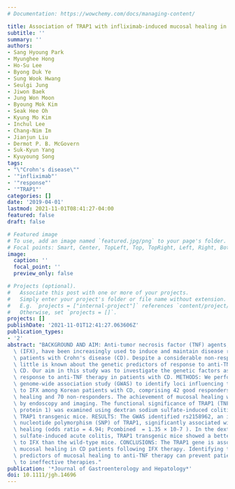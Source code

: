 ```yaml
---
# Documentation: https://wowchemy.com/docs/managing-content/

title: Association of TRAP1 with infliximab-induced mucosal healing in Crohn's disease
subtitle: ''
summary: ''
authors:
- Sang Hyoung Park
- Myunghee Hong
- Ho-Su Lee
- Byong Duk Ye
- Sung Wook Hwang
- Seulgi Jung
- Jiwon Baek
- Jung Won Moon
- Byoung Mok Kim
- Seak Hee Oh
- Kyung Mo Kim
- Inchul Lee
- Chang-Nim Im
- Jianjun Liu
- Dermot P. B. McGovern
- Suk-Kyun Yang
- Kyuyoung Song
tags:
- "\"Crohn's disease\""
- '"infliximab"'
- '"response"'
- '"TRAP1"'
categories: []
date: '2019-04-01'
lastmod: 2021-11-01T08:41:27-04:00
featured: false
draft: false

# Featured image
# To use, add an image named `featured.jpg/png` to your page's folder.
# Focal points: Smart, Center, TopLeft, Top, TopRight, Left, Right, BottomLeft, Bottom, BottomRight.
image:
  caption: ''
  focal_point: ''
  preview_only: false

# Projects (optional).
#   Associate this post with one or more of your projects.
#   Simply enter your project's folder or file name without extension.
#   E.g. `projects = ["internal-project"]` references `content/project/deep-learning/index.md`.
#   Otherwise, set `projects = []`.
projects: []
publishDate: '2021-11-01T12:41:27.063606Z'
publication_types:
- '2'
abstract: "BACKGROUND AND AIM: Anti-tumor necrosis factor (TNF) agents, such as infliximab\
  \ (IFX), have been increasingly used to induce and maintain disease remission in\
  \ patients with Crohn's disease (CD). Despite a considerable non-response rate,\
  \ little is known about the genetic predictors of response to anti-TNF therapy in\
  \ CD. Our aim in this study was to investigate the genetic factors associated with\
  \ response to anti-TNF therapy in patients with CD. METHODS: We performed a two-stage\
  \ genome-wide association study (GWAS) to identify loci influencing the response\
  \ to IFX among Korean patients with CD, comprising 42 good responders with mucosal\
  \ healing and 70 non-responders. The achievement of mucosal healing was assessed\
  \ by endoscopy and imaging. The functional significance of TRAP1 (TNF receptor associated\
  \ protein 1) was examined using dextran sodium sulfate-induced colitis model in\
  \ TRAP1 transgenic mice. RESULTS: The GWAS identified rs2158962, an intronic single\
  \ nucleotide polymorphism (SNP) of TRAP1, significantly associated with mucosal\
  \ healing (odds ratio = 4.94; Pcombined  = 1.35 × 10-7 ). In the dextran sodium\
  \ sulfate-induced acute colitis, TRAP1 transgenic mice showed a better response\
  \ to IFX than the wild-type mice. CONCLUSIONS: The TRAP1 gene is associated with\
  \ mucosal healing in CD patients following IFX therapy. Identifying the genetic\
  \ predictors of mucosal healing to anti-TNF therapy can prevent patients from exposure\
  \ to ineffective therapies."
publication: '*Journal of Gastroenterology and Hepatology*'
doi: 10.1111/jgh.14696
---
```

